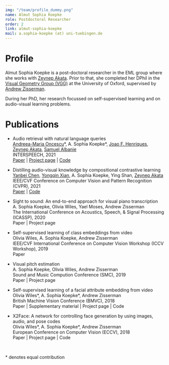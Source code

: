 ```yaml
---
img: "/team/profile_dummy.png"
name: Almut Sophia Koepke
role: Postdoctoral Researcher
order: 2
link: almut-sophia-koepke
mail: a.sophia-koepke (at) uni-tuebingen.de
---
```


# Profile
Almut Sophia Koepke is a post-doctoral researcher in the EML group where she works with [Zeynep Akata](https://www.eml-unitue.de/people/zeynep-akata). Prior to that, she completed her DPhil in the [Visual Geometry Group (VGG)](https://www.robots.ox.ac.uk/~vgg/) at the University of Oxford, supervised by [Andrew Zisserman](https://www.robots.ox.ac.uk/~az/).

During her PhD, her research focussed on self-supervised learning and on audio-visual learning problems.

# Publications

* Audio retrieval with natural language queries\
[Andreea-Maria Oncescu](https://www.robots.ox.ac.uk/~oncescu/)\*, A. Sophia Koepke\*, [Joao F. Henriques](https://www.robots.ox.ac.uk/~joao/), [Zeynep Akata](https://www.eml-unitue.de/people/zeynep-akata), [Samuel Albanie](https://www.robots.ox.ac.uk/~albanie/)\
INTERSPEECH, 2021\
[Paper](https://arxiv.org/pdf/2105.02192.pdf) | [Project page](https://www.robots.ox.ac.uk/~vgg/research/audio-retrieval/) | [Code](https://github.com/oncescuandreea/audio-retrieval)

* Distilling audio-visual knowledge by compositional contrastive learning\
[Yanbei Chen](https://www.eml-unitue.de/people/yanbei-chen), [Yongqin Xian](https://www.eml-unitue.de/people/yongqin-xian), A. Sophia Koepke, Ying Shan, [Zeynep Akata](https://www.eml-unitue.de/people/zeynep-akata)\
IEEE/CVF Conference on Computer Vision and Pattern Recognition (CVPR), 2021\
[Paper](https://arxiv.org/abs/2104.10955) | [Code](https://github.com/yanbeic/CCL)

* Sight to sound: An end-to-end approach for visual piano transcription\
A. Sophia Koepke, Olivia Wiles, Yael Moses, Andrew Zisserman\
The International Conference on Acoustics, Speech, & Signal Processing (ICASSP), 2020\
Paper | Project page

* Self-supervised learning of class embeddings from video\
Olivia Wiles, A. Sophia Koepke, Andrew Zisserman\
IEEE/CVF International Conference on Computer Vision Workshop (ICCV Workshop), 2019\
Paper

* Visual pitch estimation\
A. Sophia Koepke, Olivia Wiles, Andrew Zisserman\
Sound and Music Compution Conference (SMC), 2019\
Paper | Project page

* Self-supervised learning of a facial attribute embedding from video\
Olivia Wiles*, A. Sophia Koepke*, Andrew Zisserman\
British Machine Vision Conference (BMVC), 2018\
Paper | Supplementary material | Project page | Code

* X2Face: A network for controlling face generation by using images, audio, and pose codes\
Olivia Wiles*, A. Sophia Koepke*, Andrew Zisserman\
European Conference on Computer Vision (ECCV), 2018\
Paper | Project page | Code

&nbsp;

\* denotes equal contribution
